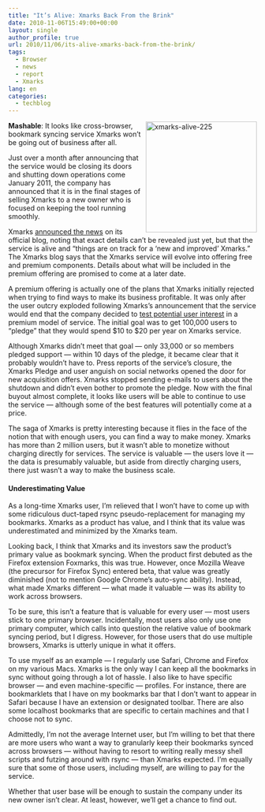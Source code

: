 ```yaml
---
title: "It’s Alive: Xmarks Back From the Brink"
date: 2010-11-06T15:49:00+00:00
layout: single
author_profile: true
url: 2010/11/06/its-alive-xmarks-back-from-the-brink/
tags:
  - Browser
  - news
  - report
  - Xmarks
lang: en
categories: 
  - techblog
---
```

[<img title="xmarks-alive-225" border="0" alt="xmarks-alive-225" align="right" src="http://lh6.ggpht.com/_vaUVXcmC3OI/TNVx_kbyrKI/AAAAAAAADFE/AICyULt0XJg/xmarks-alive-225_thumb%5B1%5D.jpg?imgmax=800" width="225" height="225" />](http://lh3.ggpht.com/_vaUVXcmC3OI/TNVx7kXn29I/AAAAAAAADE8/Q-R2EygAgXk/s1600-h/xmarks-alive-225%5B3%5D.jpg)**Mashable**: It looks like cross-browser, bookmark syncing service Xmarks won’t be going out of business after all. 

Just over a month after announcing that the service would be closing its doors and shutting down operations come January 2011, the company has announced that it is in the final stages of selling Xmarks to a new owner who is focused on keeping the tool running smoothly.

Xmarks [announced the news](http://blog.xmarks.com/?p=2007X) on its official blog, noting that exact details can’t be revealed just yet, but that the service is alive and “things are on track for a ‘new and improved’ Xmarks.”  
The Xmarks blog says that the Xmarks service will evolve into offering free and premium components. Details about what will be included in the premium offering are promised to come at a later date.

A premium offering is actually one of the plans that Xmarks initially rejected when trying to find ways to make its business profitable. It was only after the user outcry exploded following Xmarks’s announcement that the service would end that the company decided to [test potential user interest](http://blog.xmarks.com/?p=2007X) in a premium model of service. The initial goal was to get 100,000 users to “pledge” that they would spend $10 to $20 per year on Xmarks service.

Although Xmarks didn’t meet that goal — only 33,000 or so members pledged support — within 10 days of the pledge, it became clear that it probably wouldn’t have to. Press reports of the service’s closure, the Xmarks Pledge and user anguish on social networks opened the door for new acquisition offers. Xmarks stopped sending e-mails to users about the shutdown and didn’t even bother to promote the pledge. Now with the final buyout almost complete, it looks like users will be able to continue to use the service — although some of the best features will potentially come at a price.

The saga of Xmarks is pretty interesting because it flies in the face of the notion that with enough users, you can find a way to make money. Xmarks has more than 2 million users, but it wasn’t able to monetize without charging directly for services. The service is valuable — the users love it — the data is presumably valuable, but aside from directly charging users, there just wasn’t a way to make the business scale.

#### Underestimating Value

As a long-time Xmarks user, I’m relieved that I won’t have to come up with some ridiculous duct-taped rsync pseudo-replacement for managing my bookmarks. Xmarks as a product has value, and I think that its value was underestimated and minimized by the Xmarks team.

Looking back, I think that Xmarks and its investors saw the product’s primary value as bookmark syncing. When the product first debuted as the Firefox extension Foxmarks, this was true. However, once Mozilla Weave (the precursor for Firefox Sync) entered beta, that value was greatly diminished (not to mention Google Chrome’s auto-sync ability). Instead, what made Xmarks different — what made it valuable — was its ability to work across browsers.

To be sure, this isn’t a feature that is valuable for every user — most users stick to one primary browser. Incidentally, most users also only use one primary computer, which calls into question the relative value of bookmark syncing period, but I digress. However, for those users that do use multiple browsers, Xmarks is utterly unique in what it offers.

To use myself as an example — I regularly use Safari, Chrome and Firefox on my various Macs. Xmarks is the only way I can keep all the bookmarks in sync without going through a lot of hassle. I also like to have specific browser — and even machine-specific — profiles. For instance, there are bookmarklets that I have on my bookmarks bar that I don’t want to appear in Safari because I have an extension or designated toolbar. There are also some localhost bookmarks that are specific to certain machines and that I choose not to sync.

Admittedly, I’m not the average Internet user, but I’m willing to bet that there are more users who want a way to granularly keep their bookmarks synced across browsers — without having to resort to writing really messy shell scripts and futzing around with rsync — than Xmarks expected. I’m equally sure that some of those users, including myself, are willing to pay for the service.

Whether that user base will be enough to sustain the company under its new owner isn’t clear. At least, however, we’ll get a chance to find out.